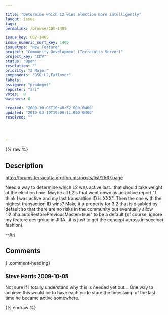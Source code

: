 ```yaml
---

title: "Determine which L2 wins election more intelligently"
layout: issue
tags: 
permalink: /browse/CDV-1405

issue_key: CDV-1405
issue_numeric_sort_key: 1405
issuetype: "New Feature"
project: "Community Development (Terracotta Server)"
project_key: "CDV"
status: "Open"
resolution: ""
priority: "2 Major"
components: "DSO:L2,Failover"
labels: 
assignee: "prodmgmt"
reporter: "ari"
votes:  0
watchers: 0

created: "2009-10-05T10:48:52.000-0400"
updated: "2010-03-19T19:00:11.000-0400"
resolved: ""




---
```


{% raw %}

## Description

<div markdown="1" class="description">

http://forums.terracotta.org/forums/posts/list/2567.page

Need a way to determine which L2 was active last...that should take weight at the election time.  Maybe all L2's that went down as an active report "I think I was active and my last transaction ID is XXX".  Then the one with the highest transaction ID wins?  Make it a property for 3.2 that is disabled by default so that there are no risks in the community but eventually allow "l2.nha.autoRestorePreviousMaster=true" to be a default  (of course, ignore my feature designing in JIRA...it is just to get the concept across in succinct fashion).

--Ari

</div>

## Comments


{:.comment-heading}
### **Steve Harris** <span class="date">2009-10-05</span>

<div markdown="1" class="comment">

Not sure if I totally understand why this is needed yet but... One way to achieve this would be to have each node store the timestamp of the last time he became active somewhere. 

</div>



{% endraw %}
